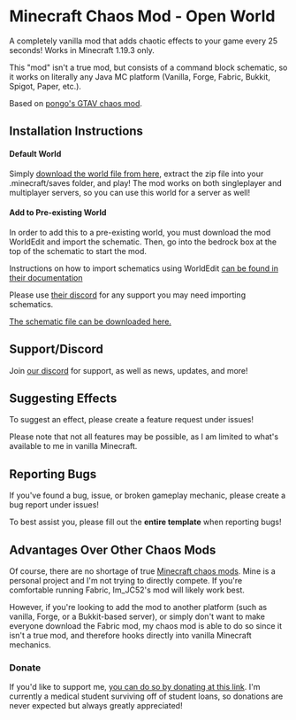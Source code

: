 # Minecraft Chaos Mod - Open World 

A completely vanilla mod that adds chaotic effects to your game every 25 seconds! Works in Minecraft 1.19.3 only.

This "mod" isn't a true mod, but consists of a command block schematic, so it works on literally any Java MC platform (Vanilla, Forge, Fabric, Bukkit, Spigot, Paper, etc.).

Based on [pongo's GTAV chaos mod](https://www.gta5-mods.com/scripts/chaos-mod-v-beta).

## Installation Instructions

#### Default World

Simply [download the world file from here](https://google.com/), extract the zip file into your .minecraft/saves folder, and play! The mod works on both singleplayer and multiplayer servers, so you can use this world for a server as well!

#### Add to Pre-existing World

In order to add this to a pre-existing world, you must download the mod WorldEdit and import the schematic. Then, go into the bedrock box at the top of the schematic to start the mod.

Instructions on how to import schematics using WorldEdit [can be found in their documentation](https://worldedit.enginehub.org/en/latest/)

Please use [their discord](https://discord.gg/enginehub) for any support you may need importing schematics.

[The schematic file can be downloaded here.](https://google.com/)

## Support/Discord

Join [our discord](https://discord.gg/MPwbeARYFT) for support, as well as news, updates, and more!

## Suggesting Effects
To suggest an effect, please create a feature request under issues!

Please note that not all features may be possible, as I am limited to what's available to me in vanilla Minecraft.

## Reporting Bugs
If you've found a bug, issue, or broken gameplay mechanic, please create a bug report under issues!

To best assist you, please fill out the **entire template** when reporting bugs!

## Advantages Over Other Chaos Mods

Of course, there are no shortage of true [Minecraft chaos mods](https://www.curseforge.com/minecraft/mc-mods/entropy). Mine is a personal project and I'm not trying to directly compete. If you're comfortable running Fabric, Im_JC52's mod will likely work best.

However, if you're looking to add the mod to another platform (such as vanilla, Forge, or a Bukkit-based server), or simply don't want to make everyone download the Fabric mod, my chaos mod is able to do so since it isn't a true mod, and therefore hooks directly into vanilla Minecraft mechanics.

### Donate
If you'd like to support me, [you can do so by donating at this link](https://www.buymeacoffee.com/thesciwalrus). I'm currently a medical student surviving off of student loans, so donations are never expected but always greatly appreciated!
